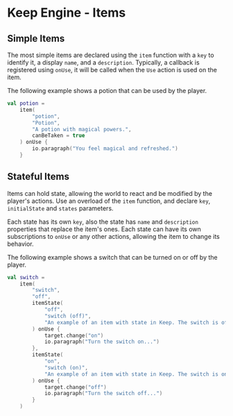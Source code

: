 # Keep Engine - Items

## Simple Items

The most simple items are declared using the `item` function with a `key` to identify it, a display `name`, and a `description`. Typically, a callback is registered using `onUse`, it will be called when the `Use` action is used on the item.

The following example shows a potion that can be used by the player.

```kotlin
val potion =
    item(
        "potion",
        "Potion",
        "A potion with magical powers.",
        canBeTaken = true
    ) onUse {
        io.paragraph("You feel magical and refreshed.")
    }
```

## Stateful Items

Items can hold state, allowing the world to react and be modified by the player's actions. Use an overload of the `item` function, and declare `key`, `initialState` and `states` parameters.

Each state has its own `key`, also the state has `name` and `description` properties that replace the item's ones.  Each state can have its own subscriptions to `onUse` or any other actions, allowing the item to change its behavior.

The following example shows a switch that can be turned on or off by the player.

```kotlin
val switch =
    item(
        "switch",
        "off",
        itemState(
            "off",
            "switch (off)",
            "An example of an item with state in Keep. The switch is off."
        ) onUse {
            target.change("on")
            io.paragraph("Turn the switch on...")
        },
        itemState(
            "on",
            "switch (on)",
            "An example of an item with state in Keep. The switch is on."
        ) onUse {
            target.change("off")
            io.paragraph("Turn the switch off...")
        }
    )
```
